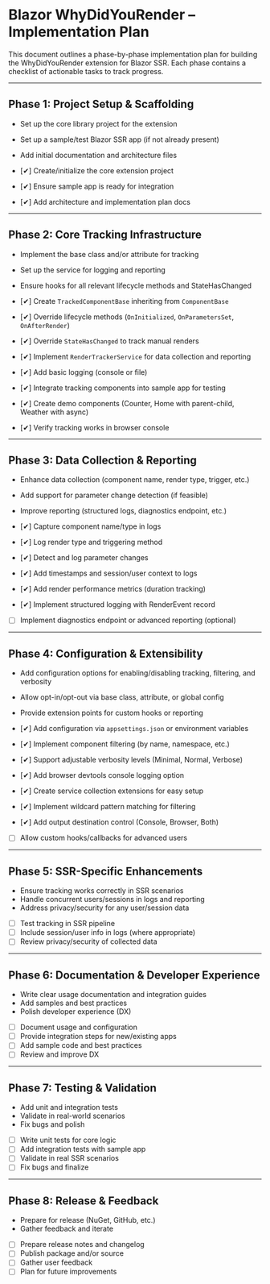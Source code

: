 # Blazor WhyDidYouRender – Implementation Plan

This document outlines a phase-by-phase implementation plan for building the WhyDidYouRender extension for Blazor SSR. Each phase contains a checklist of actionable tasks to track progress.

---

## Phase 1: Project Setup & Scaffolding
- Set up the core library project for the extension
- Set up a sample/test Blazor SSR app (if not already present)
- Add initial documentation and architecture files

- [✔] Create/initialize the core extension project
- [✔] Ensure sample app is ready for integration
- [✔] Add architecture and implementation plan docs

---

## Phase 2: Core Tracking Infrastructure
- Implement the base class and/or attribute for tracking
- Set up the service for logging and reporting
- Ensure hooks for all relevant lifecycle methods and StateHasChanged

- [✔] Create `TrackedComponentBase` inheriting from `ComponentBase`
- [✔] Override lifecycle methods (`OnInitialized`, `OnParametersSet`, `OnAfterRender`)
- [✔] Override `StateHasChanged` to track manual renders
- [✔] Implement `RenderTrackerService` for data collection and reporting
- [✔] Add basic logging (console or file)
- [✔] Integrate tracking components into sample app for testing
- [✔] Create demo components (Counter, Home with parent-child, Weather with async)
- [✔] Verify tracking works in browser console

---

## Phase 3: Data Collection & Reporting
- Enhance data collection (component name, render type, trigger, etc.)
- Add support for parameter change detection (if feasible)
- Improve reporting (structured logs, diagnostics endpoint, etc.)

- [✔] Capture component name/type in logs
- [✔] Log render type and triggering method
- [✔] Detect and log parameter changes
- [✔] Add timestamps and session/user context to logs
- [✔] Add render performance metrics (duration tracking)
- [✔] Implement structured logging with RenderEvent record
- [ ] Implement diagnostics endpoint or advanced reporting (optional)

---

## Phase 4: Configuration & Extensibility
- Add configuration options for enabling/disabling tracking, filtering, and verbosity
- Allow opt-in/opt-out via base class, attribute, or global config
- Provide extension points for custom hooks or reporting

- [✔] Add configuration via `appsettings.json` or environment variables
- [✔] Implement component filtering (by name, namespace, etc.)
- [✔] Support adjustable verbosity levels (Minimal, Normal, Verbose)
- [✔] Add browser devtools console logging option
- [✔] Create service collection extensions for easy setup
- [✔] Implement wildcard pattern matching for filtering
- [✔] Add output destination control (Console, Browser, Both)
- [ ] Allow custom hooks/callbacks for advanced users

---

## Phase 5: SSR-Specific Enhancements
- Ensure tracking works correctly in SSR scenarios
- Handle concurrent users/sessions in logs and reporting
- Address privacy/security for any user/session data

- [ ] Test tracking in SSR pipeline
- [ ] Include session/user info in logs (where appropriate)
- [ ] Review privacy/security of collected data

---

## Phase 6: Documentation & Developer Experience
- Write clear usage documentation and integration guides
- Add samples and best practices
- Polish developer experience (DX)

- [ ] Document usage and configuration
- [ ] Provide integration steps for new/existing apps
- [ ] Add sample code and best practices
- [ ] Review and improve DX

---

## Phase 7: Testing & Validation
- Add unit and integration tests
- Validate in real-world scenarios
- Fix bugs and polish

- [ ] Write unit tests for core logic
- [ ] Add integration tests with sample app
- [ ] Validate in real SSR scenarios
- [ ] Fix bugs and finalize

---

## Phase 8: Release & Feedback
- Prepare for release (NuGet, GitHub, etc.)
- Gather feedback and iterate

- [ ] Prepare release notes and changelog
- [ ] Publish package and/or source
- [ ] Gather user feedback
- [ ] Plan for future improvements 